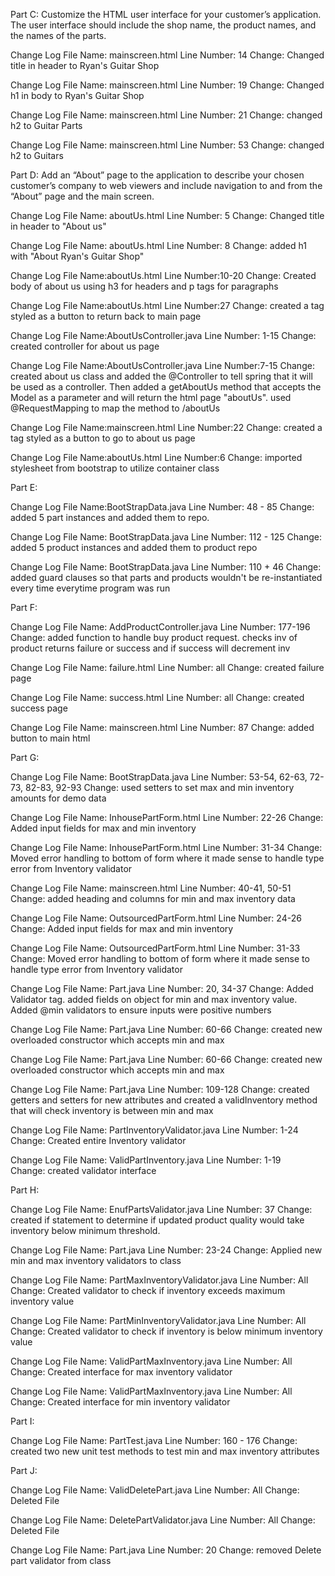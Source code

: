 
Part C: Customize the HTML user interface for your customer’s application. The user interface should include the shop name, the product names, and the names of the parts.

Change Log
File Name: mainscreen.html
Line Number: 14
Change: Changed title in header to Ryan's Guitar Shop

Change Log
File Name: mainscreen.html
Line Number: 19
Change: Changed h1 in body to Ryan's Guitar Shop

Change Log
File Name: mainscreen.html
Line Number: 21
Change: changed h2 to Guitar Parts

Change Log
File Name: mainscreen.html
Line Number: 53
Change: changed h2 to Guitars

Part D: Add an “About” page to the application to describe your chosen customer’s company to web viewers and include navigation to and from the “About” page and the main screen.


Change Log
File Name: aboutUs.html
Line Number: 5
Change: Changed title in header to "About us"

Change Log
File Name: aboutUs.html
Line Number: 8
Change: added h1 with "About Ryan's Guitar Shop"

Change Log
File Name:aboutUs.html
Line Number:10-20
Change: Created body of about us using h3 for headers and p tags for paragraphs

Change Log
File Name:aboutUs.html
Line Number:27
Change: created a tag styled as a button to return back to main page

Change Log
File Name:AboutUsController.java
Line Number: 1-15
Change: created controller for about us page


Change Log
File Name:AboutUsController.java
Line Number:7-15
Change:  created about us class and added the @Controller to tell spring that it will be used as a controller. Then added a getAboutUs method
that accepts the Model as a parameter and will return the html page "aboutUs". used @RequestMapping to map the method to /aboutUs

Change Log
File Name:mainscreen.html
Line Number:22
Change: created a tag styled as a button to go to about us page

Change Log
File Name:aboutUs.html
Line Number:6
Change: imported stylesheet from bootstrap to utilize container class 

Part E:

Change Log
File Name:BootStrapData.java
Line Number: 48 - 85
Change: added 5 part instances and added them to repo. 

Change Log
File Name: BootStrapData.java
Line Number: 112 - 125
Change: added 5 product instances and added them to product repo

Change Log
File Name: BootStrapData.java
Line Number: 110 + 46
Change: added guard clauses so that parts and products wouldn't be re-instantiated  every time everytime program was run

Part F:

Change Log
File Name: AddProductController.java
Line Number: 177-196
Change: added function to handle buy product request. checks inv of product returns failure or success and if success will decrement inv

Change Log
File Name: failure.html
Line Number: all
Change: created failure page 

Change Log
File Name: success.html
Line Number: all
Change: created success page 

Change Log
File Name: mainscreen.html
Line Number: 87
Change: added button to main html

Part G:

Change Log
File Name: BootStrapData.java
Line Number: 53-54, 62-63, 72-73, 82-83, 92-93
Change: used setters to set max and min inventory amounts for demo data

Change Log
File Name: InhousePartForm.html
Line Number: 22-26
Change: Added input fields for max and min inventory 

Change Log
File Name: InhousePartForm.html
Line Number: 31-34
Change:  Moved error handling to bottom of form where it made sense to handle type error from Inventory validator

Change Log
File Name: mainscreen.html
Line Number: 40-41, 50-51
Change: added heading and columns for min and max inventory data


Change Log
File Name: OutsourcedPartForm.html
Line Number: 24-26
Change: Added input fields for max and min inventory 

Change Log
File Name: OutsourcedPartForm.html
Line Number: 31-33
Change:  Moved error handling to bottom of form where it made sense to handle type error from Inventory validator

Change Log
File Name: Part.java
Line Number: 20, 34-37
Change: Added Validator tag. added fields on object for min and max inventory value. Added @min validators to ensure inputs were positive numbers

Change Log
File Name: Part.java
Line Number: 60-66
Change: created new overloaded constructor which accepts min and max

Change Log
File Name: Part.java
Line Number: 60-66
Change: created new overloaded constructor which accepts min and max

Change Log
File Name: Part.java
Line Number: 109-128
Change: created getters and setters for new attributes and created a validInventory method that will check inventory is between min and max


Change Log
File Name: PartInventoryValidator.java
Line Number: 1-24
Change:  Created entire Inventory validator 

Change Log
File Name: ValidPartInventory.java
Line Number: 1-19       
Change: created validator interface

Part H:

Change Log
File Name: EnufPartsValidator.java
Line Number: 37
Change: created if statement to determine if updated product quality would take inventory below minimum threshold.

Change Log
File Name: Part.java
Line Number: 23-24
Change: Applied new min and max inventory validators to class

Change Log
File Name: PartMaxInventoryValidator.java
Line Number: All
Change: Created validator to check if inventory exceeds maximum inventory value

Change Log
File Name: PartMinInventoryValidator.java
Line Number: All
Change: Created validator to check if inventory is below minimum inventory value

Change Log
File Name: ValidPartMaxInventory.java
Line Number: All
Change: Created interface for max inventory validator

Change Log
File Name: ValidPartMaxInventory.java
Line Number: All
Change: Created interface for min inventory validator

Part I: 

Change Log
File Name: PartTest.java
Line Number: 160 - 176
Change: created two new unit test methods to test min and max inventory attributes

Part J:

Change Log
File Name: ValidDeletePart.java
Line Number: All
Change: Deleted File

Change Log
File Name: DeletePartValidator.java
Line Number: All
Change: Deleted File

Change Log
File Name: Part.java
Line Number: 20
Change: removed Delete part validator from class




